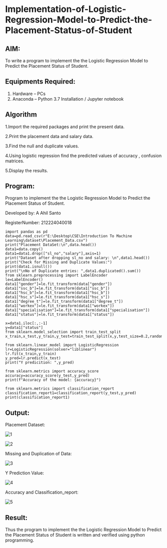 # Implementation-of-Logistic-Regression-Model-to-Predict-the-Placement-Status-of-Student

## AIM:
To write a program to implement the the Logistic Regression Model to Predict the Placement Status of Student.

## Equipments Required:
1. Hardware – PCs
2. Anaconda – Python 3.7 Installation / Jupyter notebook

## Algorithm

1.Import the required packages and print the present data.

2.Print the placement data and salary data.

3.Find the null and duplicate values.

4.Using logistic regression find the predicted values of accuracy , confusion matrices.

5.Display the results.

## Program:

Program to implement the the Logistic Regression Model to Predict the Placement Status of Student.

Developed by: A Ahil Santo

RegisterNumber: 212224040018

```
import pandas as pd
data=pd.read_csv(r"E:\Desktop\CSE\Introduction To Machine Learning\dataset\Placement_Data.csv")
print("Placement DataSet:\n",data.head())
data1=data.copy()
data1=data1.drop(["sl_no","salary"],axis=1)
print("Dataset after dropping sl_no and salary: \n",data1.head())
print("Check for Missing and Duplicate Values:")
print(data1.isnull())
print("\nNo of Duplicate entries: ",data1.duplicated().sum())
from sklearn.preprocessing import LabelEncoder
le=LabelEncoder()
data1["gender"]=le.fit_transform(data["gender"])
data1["ssc_b"]=le.fit_transform(data1["ssc_b"]) 
data1["hsc_b"]=le.fit_transform(data1["hsc_b"]) 
data1["hsc_s"]=le.fit_transform(data1["hsc_s"]) 
data1["degree_t"]=le.fit_transform(data1["degree_t"]) 
data1["workex"]=le.fit_transform(data1["workex"]) 
data1["specialisation"]=le.fit_transform(data1["specialisation"]) 
data1["status"]=le.fit_transform(data1["status"])

x=data1.iloc[:,:-1]
y=data1["status"]
from sklearn.model_selection import train_test_split
x_train,x_test,y_train,y_test=train_test_split(x,y,test_size=0.2,random_state=0)

from sklearn.linear_model import LogisticRegression
lr=LogisticRegression(solver="liblinear")
lr.fit(x_train,y_train)
y_pred=lr.predict(x_test)
print("Y predicition: ",y_pred)

from sklearn.metrics import accuracy_score
accuracy=accuracy_score(y_test,y_pred)
print(f"Accuracy of the model: {accuracy}")

from sklearn.metrics import classification_report
classification_report1=classification_report(y_test,y_pred)
print(classification_report1)

```

## Output:
Placement Dataset:

![1](https://github.com/user-attachments/assets/23821d7b-7ded-4446-87ed-ac5332c6a4bb)

![2](https://github.com/user-attachments/assets/486b463f-0500-47f3-83d6-ad5c87670a0a)

Missing and Duplication of Data:

![3](https://github.com/user-attachments/assets/903e2b17-8eb9-4cf2-b86a-0460c5be162f)

Y Prediction Value:

![4](https://github.com/user-attachments/assets/c9bf1cb4-d3ee-477d-9670-6e15185be973)

Accuracy and Classification_report:

![5](https://github.com/user-attachments/assets/c5819b23-78ff-48d5-8637-cd9305ebf4da)

## Result:
Thus the program to implement the the Logistic Regression Model to Predict the Placement Status of Student is written and verified using python programming.
